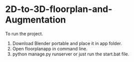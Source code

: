 ﻿# 2D-to-3D-floorplan-and-Augmentation


To run the project. 
1. Download Blender portable and place it in app folder.
2. Open floorplanapp in command line.
3. python manage.py runserver or just run the start.bat file.
